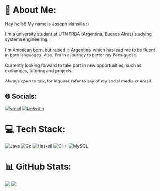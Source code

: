 
# 💫 About Me:
Hey hello!! My name is Joseph Mansilla :)<br><br>I'm a university student at UTN FRBA (Argentina, Buenos AIres) studying systems engineering.<br><br>I'm American born, but raised in Argentina, which has lead me to be fluent in both languages. Also, I'm in a journey to better my Portuguese. <br><br>Currently looking forward to take part in new opportunities, such as exchanges, tutoring and projects.<br><br>Always open to talk, for inquires refer to any of my social media or email.<br>

## 🌐 Socials:
[![email](https://img.shields.io/badge/Email-D14836?logo=gmail&logoColor=white)](mailto:jomansilla@frba.utn.edu.ar)  [![LinkedIn](https://img.shields.io/badge/LinkedIn-%230077B5.svg?logo=linkedin&logoColor=white)](https://linkedin.com/in/josephthomansilla/) 
# 💻 Tech Stack:
![Java](https://img.shields.io/badge/java-%23ED8B00.svg?style=plastic&logo=openjdk&logoColor=white) ![Go](https://img.shields.io/badge/go-%2300ADD8.svg?style=plastic&logo=go&logoColor=white) ![Haskell](https://img.shields.io/badge/Haskell-5e5086?style=plastic&logo=haskell&logoColor=white) ![C++](https://img.shields.io/badge/c++-%2300599C.svg?style=plastic&logo=c%2B%2B&logoColor=white) ![MySQL](https://img.shields.io/badge/mysql-4479A1.svg?style=plastic&logo=mysql&logoColor=white)
# 📊 GitHub Stats:
![](https://github-readme-stats.vercel.app/api/top-langs/?username=josephmansilla&theme=monokai&hide_border=false&include_all_commits=false&count_private=true&layout=compact)
![](https://nirzak-streak-stats.vercel.app/?user=josephmansilla&theme=monokai&hide_border=false)<br/>

<!-- Proudly created with GPRM ( https://gprm.itsvg.in ) -->
<!--
**josephmansilla/josephmansilla** is a ✨ _special_ ✨ repository because its `README.md` (this file) appears on your GitHub profile.

STATS PARA PERFIL PUBLICO ![](https://github-readme-stats.vercel.app/api?username=josephmansilla&theme=monokai&hide_border=false&include_all_commits=false&count_private=true)<br/>

[![Discord](https://img.shields.io/badge/Discord-%237289DA.svg?logo=discord&logoColor=white)](https://discord.gg/joseph1921_)
[![Bluesky](https://img.shields.io/badge/bluesky-0285FF?style=for-the-badge&logo=bluesky&logoColor=%23FFFFFF)](https://bsky.app/profile/josephmansilla.bsky.social)
-->
